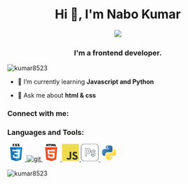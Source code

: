 <h1 align="center">Hi 👋, I'm Nabo Kumar</h1>
<div align="center">
  <img  src="[https://github.com/Kumar8523/Kumar8523/blob/main/github-pic-four.png](https://github.com/Kumar8523/Kumar8523/blob/main/github-pic-four.png)"  />
</div>

<h3 align="center">I'm a frontend developer.</h3>

<p align="left"> <img src="https://komarev.com/ghpvc/?username=kumar8523&label=Profile%20views&color=0e75b6&style=flat" alt="kumar8523" /> </p>

- 🌱 I’m currently learning **Javascript and Python**

- 💬 Ask me about **html & css**

<h3 align="left">Connect with me:</h3>
<p align="left">
</p>

<h3 align="left">Languages and Tools:</h3>
<p align="left"> <a href="https://www.w3schools.com/css/" target="_blank" rel="noreferrer"> <img src="https://raw.githubusercontent.com/devicons/devicon/master/icons/css3/css3-original-wordmark.svg" alt="css3" width="40" height="40"/> </a> <a href="https://git-scm.com/" target="_blank" rel="noreferrer"> <img src="https://www.vectorlogo.zone/logos/git-scm/git-scm-icon.svg" alt="git" width="40" height="40"/> </a> <a href="https://www.w3.org/html/" target="_blank" rel="noreferrer"> <img src="https://raw.githubusercontent.com/devicons/devicon/master/icons/html5/html5-original-wordmark.svg" alt="html5" width="40" height="40"/> </a> <a href="https://developer.mozilla.org/en-US/docs/Web/JavaScript" target="_blank" rel="noreferrer"> <img src="https://raw.githubusercontent.com/devicons/devicon/master/icons/javascript/javascript-original.svg" alt="javascript" width="40" height="40"/> </a> <a href="https://www.photoshop.com/en" target="_blank" rel="noreferrer"> <img src="https://raw.githubusercontent.com/devicons/devicon/master/icons/photoshop/photoshop-line.svg" alt="photoshop" width="40" height="40"/> </a> <a href="https://www.python.org" target="_blank" rel="noreferrer"> <img src="https://raw.githubusercontent.com/devicons/devicon/master/icons/python/python-original.svg" alt="python" width="40" height="40"/> </a> </p>

<p><img align="center" src="https://github-readme-stats.vercel.app/api/top-langs?username=kumar8523&show_icons=true&locale=en&layout=compact" alt="kumar8523" /></p>
